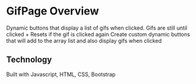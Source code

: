 # GifPage Overview

Dynamic buttons that display a list of gifs when clicked.
Gifs are still until clicked + Resets if the gif is clicked again
Create custom dynamic buttons that will add to the array list and also display gifs when clicked

## Technology

Built with Javascript, HTML, CSS, Bootstrap
